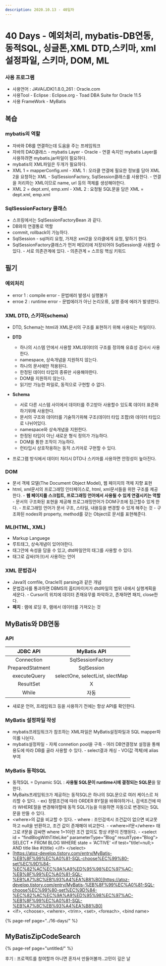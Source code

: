 ```yaml
---
description: 2020.10.13 - 40일차
---
```


# 40 Days - 예외처리, mybatis-DB연동,동적SQL, 싱글톤,XML DTD,스키마, xml설정파일, 스키마, DOM, ML

### 사용 프로그램

* 사용언어 : JAVA\(JDK\)1.8.0\_261 : Oracle.com
* 사용Tool  - Eclipse : Eclipse.org - Toad DBA Suite for Oracle 11.5
* 사용 FrameWork - MyBatis

## 복습

### mybatis의 역할

* 자바와 DB를 연결하는데 도움을 주는 프레임워크
* 자바의 DAO클래스 - mybatis Layer - Oracle - 연결 속지인 mybatis Layer를 사용하려면 mybatis.jar파일이 필요하다.
* mybatis의 XML파일은 두개가 필요하다.
* XML 1 = mapperConfig.xml - XML 1 : 오라클 연결에 필요한 정보를 담아 XML 2을 요청하는 XML - SqlSessionFactory, SqlSession클래스를 사용한다. - 연결을 처리하는 XML이므로 name, url 등의 객체를 생성해야한다.
* XML 2 = dept.xml, emp.xml - XML 2 : 요청될 SQL문을 담은 XML = dept.xml, emp.xml

### SqlSessionFactory 클래스

* 스프링에서는 SqlSessionFactoryBean 과 같다.
* DB와의 연결통로 역할
* commit, rollback이 가능하다.
* SqlSession  - sql처리 요청, 가져온 xml2을 오라클에게 요청, 말하기 한다.
* SqlSessionFactory클래스가 먼저 메모리에 저장되어야 SqlSession을 사용할 수 있다. - 서로 의존관계에 있다. - 의존관계 = 스프링 핵심 키워드

## 필기

### 예외처리

* error 1 : compile error - 문법에러 발생시 실행불가
* erroe 2 : runtime error - 문법에러가 아닌 논리오류, 실행 중에 에러가 발생한다.

### XML DTD, 스키마\(schema\)

* DTD, Schema는 html과 XML문서의 구조를 표현하기 위해 사용되는 파일이다.
* **DTD** 

  - 하나의 시스템 안에서 사용할 XML데이터의 구조를 정의해 유효성 검사시 사용한다.  
  - namespace, 상속개념을 지원하지 않는다.  
  - 하나의 문서에만 적용된다.  
  - 한정된 데이터 타입의 종류만 사용해야한다.  
  - DOM을 지원하지 않는다.  
  - 읽기만 가능한 파일로, 동적으로 구현할 수 없다.

* **Schema**

  - 서로  다른 시스템 사이에서 데이터를 주고받아 사용할수 있도록 데이터 표준화하기위해 사용한다.  
  - 문서의 구조와 데이터를 기술하기위해 구조\(데이터 타입 조합\)와 데이터 타입으로 나뉘어있다.  
  - namespace와 상속개념을 지원한다.  
  - 한정된 타입이 아닌 새로운 형식 정의가 가능하다.  
  - DOM을 통한 조작이 가능하다.  
  - 런타입시 상호작용하는 동적 스키마로 구현할 수 있다.

* 프로그램 방식에서 데이터 처리시 DTD나 스키마를 사용하면 안정성이 높아진다.

### DOM

* 문서 객체 모델\(The Document Object Model\), 웹 페이지의 객체 지향 표현
* html, xml문서의 프로그래밍 인터페이스로, html, xml문서들을 위한 구조를 제공한다. - **웹 페이지를 스크립트, 프로그래밍 언어에서 사용될 수 있게 연결시키는 역할** - 문서의 구조화된 표현을 제공해 프로그래밍언어가 DOM구조에 접근할수 있게 한다. - 프로그래밍 언어가 문서 구조, 스타일, 내용등을 변경할 수 있게 해주는 것 - 구조화된 nodes와 property, method를 갖는 Object로 문서를 표현해준다.

### ML\(HTML, XML\)

* Markup Languege
* 루트태그, 상속개념이 있어야한다.
* 태그안에 속성을 담을 수 있고, dtd파일안의 태그를 사용할 수 있다.
* 태그로 감싸\(마크\)서 사용하는 언어

### XML 문법검사

* Java의 comfile, Oracle의 parsing과 같은 개념
* 문법검사를  통과하면 DBMS의 옵티마이저가 dtd파일의 범위 내에서 실행계획을 세운다. - Cursor의 위치에 데이터 존재유무를 파악하고, 존재하면 패치, close한다.
* **패치** : 램에 로딩 후, 램에서 데이터를 가져오는 것

## MyBatis와 DB연동

### API

| JDBC API | MyBatis API |
| :---: | :---: |
| Connection | SqlSessionFactory |
| PreparedStatment | SqlSession |
| executeQuery | selectOne, selectList, slectMap |
| ResultSet | X |
| While | 자동 |

* 새로운 언어, 프레임워크 등을 사용하기 전에는 항상 API를 확인한다.

### MyBatis 설정파일 작성

* mybatis프레임워크가 참조하는 XML파일은 MyBatis설정파일과 SQL mapper파이롤 나뉜다.
* mybatis설정파일 - 자체 connetion pool을 구축 - 여러 DB연결정보 설정을 통해 용도에 따라 DB를 골라 사용할 수 있다. - select결과 캐싱 - VO\(값 객체\)에 alias 부여

### MyBatis 동적SQL

* 동적SQL = Dynamic SQL : **사용될 SQL문이 runtime시에 결정되는 SQL문**을 말한다.
* MyBaits프레임워크가 제공하는 동적SQL은 하나의 SQL문으로 여러 케이스르 처리할 수 있다. - ex\) 정렬조건에 따라 ORDER  BY절을 바꿔야하거나, 검색조건에 따라 WHERE절을 변경해야할때          동적 SQL기능을 이용하면 자동으로 변경되는 SQL문을 만들 수 있다.
* &lt;where&gt;의 값을 비교할 수 있다. - where : 조인검색시 조건값이  없으면 비교못하고 null을 반환하고, 조건 값이 존재해야 비교한다. - &lt;where&gt;if문&lt;/where&gt; 태그로 if문을 감싸면 where 1=1이런 조건 없이도 항상 if문이 진행된다.  - &lt;select id = ”findBlogWithTitleLike” parameterType=”Blog” resultType=”Blog”&gt;   SELECT \* FROM BLOG WHERE state = ‘ACTIVE’   &lt;if test="title!=null;&gt;   AND title like \#{title} &lt;/if&gt; &lt;/select&gt;
* [https://atoz-develop.tistory.com/entry/MyBatis-%EB%8F%99%EC%A0%81-SQL-choose%EC%99%80-set%EC%9D%84-%EC%82%AC%EC%9A%A9%ED%95%98%EC%97%AC-%EB%8F%99%EC%A0%81-SQL-%EB%A7%8C%EB%93%A4%EA%B8%B0](https://atoz-develop.tistory.com/entry/MyBatis-%EB%8F%99%EC%A0%81-SQL-choose%EC%99%80-set%EC%9D%84-%EC%82%AC%EC%9A%A9%ED%95%98%EC%97%AC-%EB%8F%99%EC%A0%81-SQL-%EB%A7%8C%EB%93%A4%EA%B8%B0)
* &lt;if&gt;, &lt;choose&gt;, &lt;where&gt;, &lt;trim&gt;, &lt;set&gt;, &lt;foreach&gt;, &lt;bind name&gt;

{% page-ref page="../16-days/" %}

## MyBatisZipCodeSearch

{% page-ref page="untitled/" %}

후기 : 프로젝트를 참여할까 아니면 혼자서 만들어볼까..고민이 깊은 날

